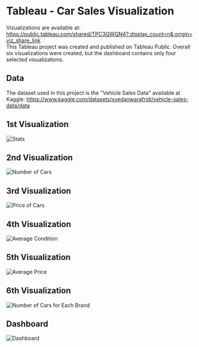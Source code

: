 # Tableau - Car Sales Visualization
Visualizations are available at: https://public.tableau.com/shared/TPC3QWQN4?:display_count=n&:origin=viz_share_link \
This Tableau project was created and published on Tableau Public.
Overall six visualizations were created, but the dashboard contains only four selected visualizations.
## Data
The dataset used in this project is the "Vehicle Sales Data" available at Kaggle: https://www.kaggle.com/datasets/syedanwarafridi/vehicle-sales-data/data
## 1st Visualization
![Stats](https://github.com/user-attachments/assets/5c3ca193-64f1-4044-9aee-e297c4e33bf3)
## 2nd Visualization
![Number of Cars](https://github.com/user-attachments/assets/9b0cc998-674d-487f-86fe-4c59f7449e6c)
## 3rd Visualization
![Price of Cars](https://github.com/user-attachments/assets/45f108ac-ef38-47eb-b64c-ae1a836aed9e)
## 4th Visualization
![Average Condition](https://github.com/user-attachments/assets/52e293e6-74e2-4d17-93c8-f3d71551674d)
## 5th Visualization
![Average Price](https://github.com/user-attachments/assets/54aaf8e0-2232-408a-9d29-dfb03444717d)
## 6th Visualization
![Number of Cars for Each Brand](https://github.com/user-attachments/assets/0b759989-3af5-459d-afa2-29c920d36292)
## Dashboard
![Dashboard](https://github.com/user-attachments/assets/3d4f3bf7-502b-453c-8a2f-2be08b19af4a)
